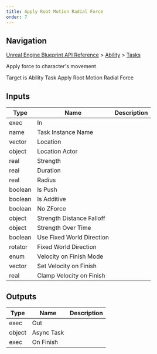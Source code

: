 ```yaml
---
title: Apply Root Motion Radial Force
order: 7
---
```

## Navigation

[Unreal Engine Blueprint API Reference](https://dev.epicgames.com/documentation/en-us/unreal-engine/BlueprintAPI) > [Ability](https://dev.epicgames.com/documentation/en-us/unreal-engine/BlueprintAPI/Ability) > [Tasks](https://dev.epicgames.com/documentation/en-us/unreal-engine/BlueprintAPI/Ability/Tasks)

Apply force to character's movement

Target is Ability Task Apply Root Motion Radial Force

## Inputs

| Type | Name | Description |
| --- | --- | --- |
| exec | In |  |
| name | Task Instance Name |  |
| vector | Location |  |
| object | Location Actor |  |
| real | Strength |  |
| real | Duration |  |
| real | Radius |  |
| boolean | Is Push |  |
| boolean | Is Additive |  |
| boolean | No ZForce |  |
| object | Strength Distance Falloff |  |
| object | Strength Over Time |  |
| boolean | Use Fixed World Direction |  |
| rotator | Fixed World Direction |  |
| enum | Velocity on Finish Mode |  |
| vector | Set Velocity on Finish |  |
| real | Clamp Velocity on Finish |  |

## Outputs

| Type | Name | Description |
| --- | --- | --- |
| exec | Out |  |
| object | Async Task |  |
| exec | On Finish |  |
